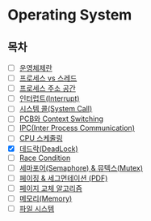 # Operating System

## 목차

* [ ] [운영체제란]()  
* [ ] [프로세스 vs 스레드]()  
* [ ] [프로세스 주소 공간]()  
* [ ] [인터럽트(Interrupt)]()  
* [ ] [시스템 콜(System Call)]()  
* [ ] [PCB와 Context Switching]()  
* [ ] [IPC(Inter Process Communication)]()  
* [ ] [CPU 스케줄링]()  
* [x] [데드락(DeadLock)](https://github.com/shunnnl/cs-study/blob/main/operating-system/deadlock.md)  
* [ ] [Race Condition]()  
* [ ] [세마포어(Semaphore) & 뮤텍스(Mutex)]()  
* [ ] [페이징 & 세그먼테이션 (PDF)]()  
* [ ] [페이지 교체 알고리즘]()  
* [ ] [메모리(Memory)]()  
* [ ] [파일 시스템]()  
